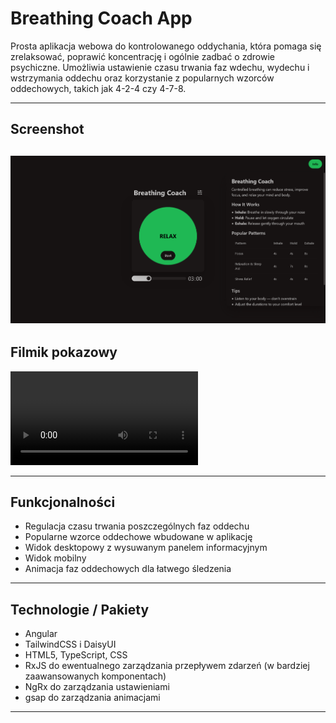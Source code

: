 # Breathing Coach App

Prosta aplikacja webowa do kontrolowanego oddychania, która pomaga się zrelaksować, poprawić koncentrację i ogólnie zadbać o zdrowie psychiczne. Umożliwia ustawienie czasu trwania faz wdechu, wydechu i wstrzymania oddechu oraz korzystanie z popularnych wzorców oddechowych, takich jak 4-2-4 czy 4-7-8.

---

## Screenshot

![Screenshot](./screenshot.png)
---

## Filmik pokazowy

![Demo](./demo.avi)

---

## Funkcjonalności

- Regulacja czasu trwania poszczególnych faz oddechu
- Popularne wzorce oddechowe wbudowane w aplikację
- Widok desktopowy z wysuwanym panelem informacyjnym
- Widok mobilny
- Animacja faz oddechowych dla łatwego śledzenia

---

## Technologie / Pakiety

- Angular
- TailwindCSS i DaisyUI
- HTML5, TypeScript, CSS
- RxJS do ewentualnego zarządzania przepływem zdarzeń (w bardziej zaawansowanych komponentach)
- NgRx do zarządzania ustawieniami
- gsap do zarządzania animacjami

---

